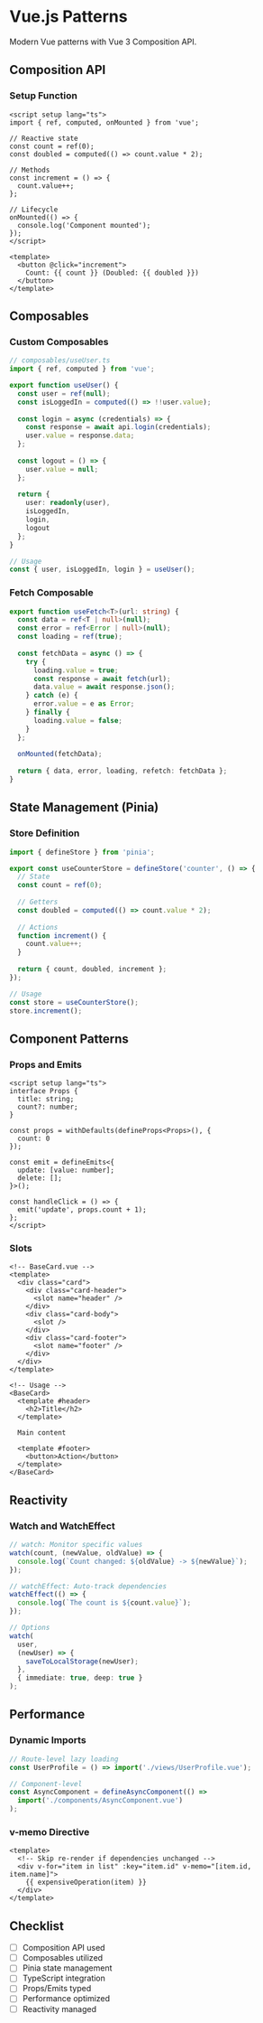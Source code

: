# Vue.js Patterns

Modern Vue patterns with Vue 3 Composition API.

## Composition API

### Setup Function
```vue
<script setup lang="ts">
import { ref, computed, onMounted } from 'vue';

// Reactive state
const count = ref(0);
const doubled = computed(() => count.value * 2);

// Methods
const increment = () => {
  count.value++;
};

// Lifecycle
onMounted(() => {
  console.log('Component mounted');
});
</script>

<template>
  <button @click="increment">
    Count: {{ count }} (Doubled: {{ doubled }})
  </button>
</template>
```

## Composables

### Custom Composables
```typescript
// composables/useUser.ts
import { ref, computed } from 'vue';

export function useUser() {
  const user = ref(null);
  const isLoggedIn = computed(() => !!user.value);
  
  const login = async (credentials) => {
    const response = await api.login(credentials);
    user.value = response.data;
  };
  
  const logout = () => {
    user.value = null;
  };
  
  return {
    user: readonly(user),
    isLoggedIn,
    login,
    logout
  };
}

// Usage
const { user, isLoggedIn, login } = useUser();
```

### Fetch Composable
```typescript
export function useFetch<T>(url: string) {
  const data = ref<T | null>(null);
  const error = ref<Error | null>(null);
  const loading = ref(true);
  
  const fetchData = async () => {
    try {
      loading.value = true;
      const response = await fetch(url);
      data.value = await response.json();
    } catch (e) {
      error.value = e as Error;
    } finally {
      loading.value = false;
    }
  };
  
  onMounted(fetchData);
  
  return { data, error, loading, refetch: fetchData };
}
```

## State Management (Pinia)

### Store Definition
```typescript
import { defineStore } from 'pinia';

export const useCounterStore = defineStore('counter', () => {
  // State
  const count = ref(0);
  
  // Getters
  const doubled = computed(() => count.value * 2);
  
  // Actions
  function increment() {
    count.value++;
  }
  
  return { count, doubled, increment };
});

// Usage
const store = useCounterStore();
store.increment();
```

## Component Patterns

### Props and Emits
```vue
<script setup lang="ts">
interface Props {
  title: string;
  count?: number;
}

const props = withDefaults(defineProps<Props>(), {
  count: 0
});

const emit = defineEmits<{
  update: [value: number];
  delete: [];
}>();

const handleClick = () => {
  emit('update', props.count + 1);
};
</script>
```

### Slots
```vue
<!-- BaseCard.vue -->
<template>
  <div class="card">
    <div class="card-header">
      <slot name="header" />
    </div>
    <div class="card-body">
      <slot />
    </div>
    <div class="card-footer">
      <slot name="footer" />
    </div>
  </div>
</template>

<!-- Usage -->
<BaseCard>
  <template #header>
    <h2>Title</h2>
  </template>
  
  Main content
  
  <template #footer>
    <button>Action</button>
  </template>
</BaseCard>
```

## Reactivity

### Watch and WatchEffect
```typescript
// watch: Monitor specific values
watch(count, (newValue, oldValue) => {
  console.log(`Count changed: ${oldValue} -> ${newValue}`);
});

// watchEffect: Auto-track dependencies
watchEffect(() => {
  console.log(`The count is ${count.value}`);
});

// Options
watch(
  user,
  (newUser) => {
    saveToLocalStorage(newUser);
  },
  { immediate: true, deep: true }
);
```

## Performance

### Dynamic Imports
```typescript
// Route-level lazy loading
const UserProfile = () => import('./views/UserProfile.vue');

// Component-level
const AsyncComponent = defineAsyncComponent(() =>
  import('./components/AsyncComponent.vue')
);
```

### v-memo Directive
```vue
<template>
  <!-- Skip re-render if dependencies unchanged -->
  <div v-for="item in list" :key="item.id" v-memo="[item.id, item.name]">
    {{ expensiveOperation(item) }}
  </div>
</template>
```

## Checklist
- [ ] Composition API used
- [ ] Composables utilized
- [ ] Pinia state management
- [ ] TypeScript integration
- [ ] Props/Emits typed
- [ ] Performance optimized
- [ ] Reactivity managed